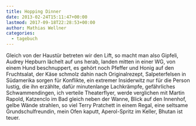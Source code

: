 ```yaml
---
title: Hopping Dinner
date: 2013-02-24T15:11:47+00:00
lastmod: 2017-09-18T22:28:53+00:00
author: Mathias Wellner
categories:
  - tagebuch
---
```

Gleich von der Haustür betreten wir den Lift, so macht man also Gipfeli, Audrey Hepburn lächelt auf uns herab, landen mitten in einer WG, von einem Hund beschnuppert, es gehört noch Pfeffer und Honig auf den Fruchtsalat, der Käse schmolz dahin nach Originalrezept, Salpeterfelsen in Südamerika sorgen für Konflikte, ein extremer Insiderwitz nur für die Person lustig, die ihn erzählte, dafür minutenlange Lachkrämpfe, gefährliches Schwammendingen, ich verteile Theaterflyer, werde verglichen mit Martin Rapold, Katzenclo im Bad gleich neben der Wanne, Blick auf den Innenhof, gelbe Wände strahlen, so viel Terry Pratchett in einem Regal, eine seltsame Grundschulfreundin, mein Ofen kaputt, Aperol-Spritz im Keller, Bhutan ist teuer.
